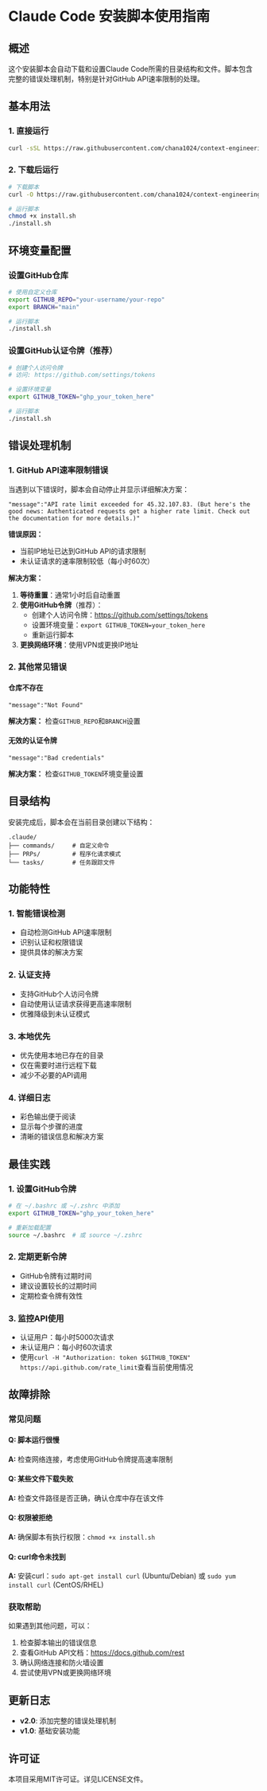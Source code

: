 # Claude Code 安装脚本使用指南

## 概述

这个安装脚本会自动下载和设置Claude Code所需的目录结构和文件。脚本包含完整的错误处理机制，特别是针对GitHub API速率限制的处理。

## 基本用法

### 1. 直接运行
```bash
curl -sSL https://raw.githubusercontent.com/chana1024/context-engineering-intro/main/install.sh | bash
```

### 2. 下载后运行
```bash
# 下载脚本
curl -O https://raw.githubusercontent.com/chana1024/context-engineering-intro/main/install.sh

# 运行脚本
chmod +x install.sh
./install.sh
```

## 环境变量配置

### 设置GitHub仓库
```bash
# 使用自定义仓库
export GITHUB_REPO="your-username/your-repo"
export BRANCH="main"

# 运行脚本
./install.sh
```

### 设置GitHub认证令牌（推荐）
```bash
# 创建个人访问令牌
# 访问: https://github.com/settings/tokens

# 设置环境变量
export GITHUB_TOKEN="ghp_your_token_here"

# 运行脚本
./install.sh
```

## 错误处理机制

### 1. GitHub API速率限制错误

当遇到以下错误时，脚本会自动停止并显示详细解决方案：

```
"message":"API rate limit exceeded for 45.32.107.83. (But here's the good news: Authenticated requests get a higher rate limit. Check out the documentation for more details.)"
```

**错误原因：**
- 当前IP地址已达到GitHub API的请求限制
- 未认证请求的速率限制较低（每小时60次）

**解决方案：**
1. **等待重置**：通常1小时后自动重置
2. **使用GitHub令牌**（推荐）：
   - 创建个人访问令牌：https://github.com/settings/tokens
   - 设置环境变量：`export GITHUB_TOKEN=your_token_here`
   - 重新运行脚本
3. **更换网络环境**：使用VPN或更换IP地址

### 2. 其他常见错误

#### 仓库不存在
```
"message":"Not Found"
```
**解决方案：** 检查`GITHUB_REPO`和`BRANCH`设置

#### 无效的认证令牌
```
"message":"Bad credentials"
```
**解决方案：** 检查`GITHUB_TOKEN`环境变量设置

## 目录结构

安装完成后，脚本会在当前目录创建以下结构：

```
.claude/
├── commands/     # 自定义命令
├── PRPs/         # 程序化请求模式
└── tasks/        # 任务跟踪文件
```

## 功能特性

### 1. 智能错误检测
- 自动检测GitHub API速率限制
- 识别认证和权限错误
- 提供具体的解决方案

### 2. 认证支持
- 支持GitHub个人访问令牌
- 自动使用认证请求获得更高速率限制
- 优雅降级到未认证模式

### 3. 本地优先
- 优先使用本地已存在的目录
- 仅在需要时进行远程下载
- 减少不必要的API调用

### 4. 详细日志
- 彩色输出便于阅读
- 显示每个步骤的进度
- 清晰的错误信息和解决方案

## 最佳实践

### 1. 设置GitHub令牌
```bash
# 在 ~/.bashrc 或 ~/.zshrc 中添加
export GITHUB_TOKEN="ghp_your_token_here"

# 重新加载配置
source ~/.bashrc  # 或 source ~/.zshrc
```

### 2. 定期更新令牌
- GitHub令牌有过期时间
- 建议设置较长的过期时间
- 定期检查令牌有效性

### 3. 监控API使用
- 认证用户：每小时5000次请求
- 未认证用户：每小时60次请求
- 使用`curl -H "Authorization: token $GITHUB_TOKEN" https://api.github.com/rate_limit`查看当前使用情况

## 故障排除

### 常见问题

#### Q: 脚本运行很慢
**A:** 检查网络连接，考虑使用GitHub令牌提高速率限制

#### Q: 某些文件下载失败
**A:** 检查文件路径是否正确，确认仓库中存在该文件

#### Q: 权限被拒绝
**A:** 确保脚本有执行权限：`chmod +x install.sh`

#### Q: curl命令未找到
**A:** 安装curl：`sudo apt-get install curl` (Ubuntu/Debian) 或 `sudo yum install curl` (CentOS/RHEL)

### 获取帮助

如果遇到其他问题，可以：

1. 检查脚本输出的错误信息
2. 查看GitHub API文档：https://docs.github.com/rest
3. 确认网络连接和防火墙设置
4. 尝试使用VPN或更换网络环境

## 更新日志

- **v2.0**: 添加完整的错误处理机制
- **v1.0**: 基础安装功能

## 许可证

本项目采用MIT许可证。详见LICENSE文件。
